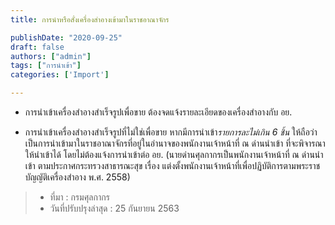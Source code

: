 ```yaml
---
title: การนำหรือสั่งเครื่องสำอางเข้ามาในราชอาณาจักร

publishDate: "2020-09-25"
draft: false
authors: ["admin"]
tags: ["การนำเข้า"]
categories: ['Import']

---
```

- การนำเข้าเครื่องสำอางสำเร็จรูปเพื่อขาย ต้องจดแจ้งรายละเอียดของเครื่องสำอางกับ อย.

- การนำเข้าเครื่องสำอางสำเร็จรูปที่ไม่ใช่เพื่อขาย หากมีการนำเข้า*รายการละไม่เกิน 6 ชิ้น* ให้ถือว่า
เป็นการนำเข้ามาในราชอาณาจักรที่อยู่ในอำนาจของพนักงานเจ้าหน้าที่ ณ ด่านนำเข้า ที่จะพิจารณาให้นำเข้าได้ โดยไม่ต้องแจ้งการนำเข้าต่อ อย. (นายด่านศุลกากรเป็นพนักงานเจ้าหน้าที่ ณ ด่านนำเข้า
ตามประกาศกระทรวงสาธารณะสุข เรื่อง แต่งตั้งพนักงานเจ้าหน้าที่เพื่อปฏิบัติการตามพระราชบัญญัติเครื่องสำอาง พ.ศ. 2558)

>- ที่มา : กรมศุลกากร  
>- วันที่ปรับปรุงล่าสุด : 25 กันยายน 2563